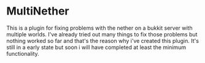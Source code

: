 MultiNether
===========

This is a plugin for fixing problems with the nether on a bukkit server with multiple worlds.
I've already tried out many things to fix those problems but nothing worked so far
and that's the reason why i've created this plugin.
It's still in a early state but soon i will have completed at least the minimum functionality.

